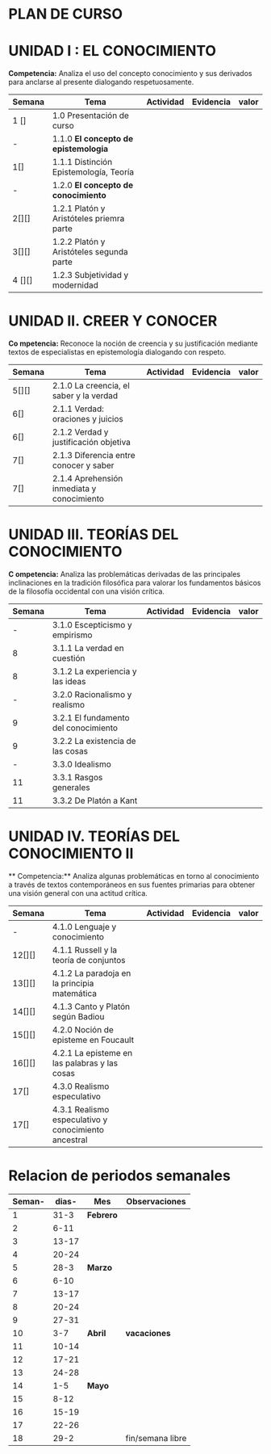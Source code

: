 # PLAN DE CURSO 

# UNIDAD I : EL CONOCIMIENTO  
**Competencia:** 
Analiza el uso del concepto conocimiento y sus derivados para anclarse al
presente dialogando respetuosamente.


| Semana | Tema                                     | Actividad | Evidencia | valor |
|--------|------------------------------------------|-----------|-----------|-------|
| 1 []   | 1.0 Presentación de curso                |           |           |       |
| -      | 1.1.0 **El concepto de epistemologia**   |           |           |       |
| 1[]    | 1.1.1 Distinción  Epistemología, Teoría  |           |           |       |
| -      | 1.2.0 **El concepto de conocimiento**    |           |           |       |
| 2[][]  | 1.2.1 Platón y Aristóteles priemra parte |           |           |       |
| 3[][]  | 1.2.2 Platón y Aristóteles segunda parte |           |           |       |
| 4 [][] | 1.2.3 Subjetividad y modernidad          |           |           |       |


# UNIDAD II. CREER Y CONOCER
**Co mpetencia:**
Reconoce la noción de creencia y su justificación mediante textos de especialistas 
en epistemología dialogando con respeto.


| Semana | Tema                                       | Actividad | Evidencia | valor |
|--------|--------------------------------------------|-----------|-----------|-------|
| 5[][]  | 2.1.0 La creencia, el saber y la verdad    |           |           |       |
| 6[]    | 2.1.1 Verdad: oraciones y juicios          |           |           |       |
| 6[]    | 2.1.2 Verdad y justificación objetiva      |           |           |       |
| 7[]    | 2.1.3 Diferencia entre conocer y saber     |           |           |       |
| 7[]    | 2.1.4 Aprehensión inmediata y conocimiento |           |           |       |




# UNIDAD III. TEORÍAS DEL CONOCIMIENTO  
**C ompetencia:** 
 Analiza las problemáticas derivadas de las principales inclinaciones en la tradición
filosófica para valorar los fundamentos básicos de la filosofía occidental con una
visión crítica.


| Semana | Tema                                  | Actividad | Evidencia | valor |
|--------|---------------------------------------|-----------|-----------|-------|
| -      | 3.1.0 Escepticismo y empirismo        |           |           |       |
| 8      | 3.1.1 La verdad en cuestión           |           |           |       |
| 8      | 3.1.2 La experiencia y las ideas      |           |           |       |
| -      | 3.2.0 Racionalismo y realismo         |           |           |       |
| 9      | 3.2.1 El fundamento  del conocimiento |           |           |       |
| 9      | 3.2.2 La existencia de las cosas      |           |           |       |
| -      | 3.3.0 Idealismo                       |           |           |       |
| 11     | 3.3.1 Rasgos generales                |           |           |       |
| 11     | 3.3.2 De Platón a Kant                |           |           |       |
 

 
# UNIDAD IV. TEORÍAS DEL CONOCIMIENTO II 
** Competencia:** 
Analiza algunas problemáticas en torno al conocimiento a través de
textos contemporáneos en sus fuentes primarias para obtener una visión 
general con una actitud crítica.



| Semana | Tema                                                 | Actividad | Evidencia | valor |
|--------|------------------------------------------------------|-----------|-----------|-------|
| -      | 4.1.0 Lenguaje y conocimiento                        |           |           |       |
| 12[][] | 4.1.1 Russell y la teoría de conjuntos               |           |           |       |
| 13[][] | 4.1.2 La paradoja en la principia matemática         |           |           |       |
| 14[][] | 4.1.3 Canto y Platón según Badiou                    |           |           |       |
| 15[][] | 4.2.0 Noción de episteme en Foucault                 |           |           |       |
| 16[][] | 4.2.1 La episteme en las palabras y las cosas        |           |           |       |
| 17[]   | 4.3.0 Realismo especulativo                          |           |           |       |
| 17[]   | 4.3.1 Realismo especulativo y conocimiento ancestral |           |           |       |




# Relacion de periodos semanales 
 
| Seman- | dias- | Mes         | Observaciones    |
|--------|-------|-------------|------------------|
| 1      | 31-3  | **Febrero** |                  |
| 2      | 6-11  |             |                  |
| 3      | 13-17 |             |                  |
| 4      | 20-24 |             |                  |
| 5      | 28-3  | **Marzo**   |                  |
| 6      | 6-10  |             |                  |
| 7      | 13-17 |             |                  |
| 8      | 20-24 |             |                  |
| 9      | 27-31 |             |                  |
| 10     | 3-7   | **Abril**   | **vacaciones**   |
| 11     | 10-14 |             |                  |
| 12     | 17-21 |             |                  |
| 13     | 24-28 |             |                  |
| 14     | 1-5   | **Mayo**    |                  |
| 15     | 8-12  |             |                  |
| 16     | 15-19 |             |                  |
| 17     | 22-26 |             |                  |
| 18     | 29-2  |             | fin/semana libre |

